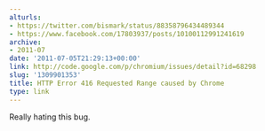 ```yaml
---
alturls:
- https://twitter.com/bismark/status/88358796434489344
- https://www.facebook.com/17803937/posts/10100112991241619
archive:
- 2011-07
date: '2011-07-05T21:29:13+00:00'
link: http://code.google.com/p/chromium/issues/detail?id=68298
slug: '1309901353'
title: HTTP Error 416 Requested Range caused by Chrome
type: link
---
```


Really hating this bug.

